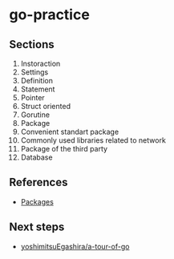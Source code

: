# go-practice

## Sections

1. Instoraction
2. Settings
3. Definition
4. Statement
5. Pointer
6. Struct oriented
7. Gorutine
8. Package
9. Convenient standart package
10. Commonly used libraries related to network
11. Package of the third party
12. Database

## References

- [Packages](https://golang.org/pkg/)

## Next steps

- [yoshimitsuEgashira/a-tour-of-go](https://github.com/yoshimitsuEgashira/a-tour-of-go)
